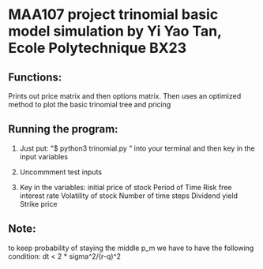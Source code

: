 # MAA107 project trinomial basic model simulation by Yi Yao Tan, Ecole Polytechnique BX23

## Functions:
Prints out price matrix and then options matrix. 
Then uses an optimized method to plot the basic trinomial tree and pricing

## Running the program:
1) Just put: "$ python3 trinomial.py "
into your terminal and then key in the input variables

2) Uncommment test inputs

3) Key in the variables:
initial price of stock
Period of Time
Risk free interest rate
Volatility of stock
Number of time steps
Dividend yield
Strike price

## Note:
to keep probability of staying the middle p_m we have to have the following condition: 
dt < 2 * sigma^2/(r-q)^2


